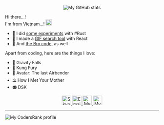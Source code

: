 <p align="center">
  <img alt="My GitHub stats" src="https://github-readme-stats.vercel.app/api?username=hoangph271&show_icons=true&theme=nord" />
</p>

Hi there...!  
I'm from Vietnam...!
<img src="https://emojipedia-us.s3.dualstack.us-west-1.amazonaws.com/thumbs/320/facebook/65/flag-for-vietnam_1f1fb-1f1f3.png" alt="Flag of Vietnam" width="20" />

- 🦀 I did [some experiments](https://github.com/hoangph271/launcher) with #Rust
- 🌟 I made a [GIF search tool](https://github.com/hoangph271/gallereasy) with React
- 📜 And [the Bro code](https://github.com/hoangph271/the_bro_code), as well

Apart from coding, here are the things I love:

- 🦄 Gravity Falls
- 👟 Kung Fury
- 🌊 Avatar: The last Airbender
- ⛱ How I Met Your Mother
- 📻 DSK

<p align="center">
  <a href="https://join.skype.com/invite/fCJAQbUbIXft" target="_blank">
    <img alt="Skype me" src="https://cdn2.iconfinder.com/data/icons/social-icons-33/128/Skype-512.png" width="30" />
  </a>
  <a href="mailto:hoangph271@gmail.co" target="_blank">
    <img alt="Email me" src="https://www.pngkit.com/png/full/307-3072428_email-icon-dark-blue.png" width="30" />
  </a>
  <a href="https://fb.com/hoangph271" target="_blank">
    <img alt="My Facebook" src="https://upload.wikimedia.org/wikipedia/commons/thumb/0/05/Facebook_Logo_%282019%29.png/1024px-Facebook_Logo_%282019%29.png" width="30" />
  </a>
  <a href="https://www.linkedin.com/in/hoangph271" target="_blank">
    <img alt="My LinkedIn" src="https://image.flaticon.com/icons/png/512/174/174857.png" width="30" />
  </a>
</p>

---

![My CodersRank profile](https://cr-ss-service.azurewebsites.net/api/ScreenShot?widget=summary&username=hoangph271&branding=false)
